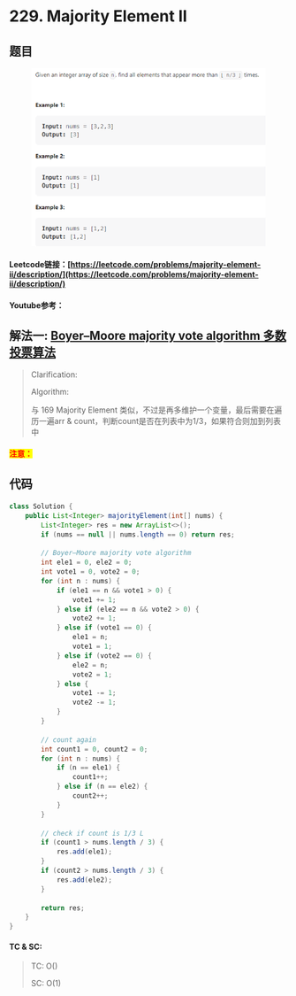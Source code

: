 # 229. Majority Element II

## 题目

<figure><img src="../../.gitbook/assets/image (6).png" alt=""><figcaption></figcaption></figure>

#### Leetcode链接：[https://leetcode.com/problems/majority-element-ii/description/](https://leetcode.com/problems/majority-element-ii/description/)

#### Youtube参考：

## 解法一: [Boyer–Moore majority vote algorithm 多数投票算法](../../zhi-shi-dian/boyer-moore-majority-vote-algorithm.md)

> Clarification:&#x20;
>
> Algorithm:&#x20;
>
> 与 169 Majority Element 类似，不过是再多维护一个变量，最后需要在遍历一遍arr & count，判断count是否在列表中为1/3，如果符合则加到列表中

#### <mark style="color:red;">注意：</mark>

## 代码

```java
class Solution {
    public List<Integer> majorityElement(int[] nums) {
        List<Integer> res = new ArrayList<>();
        if (nums == null || nums.length == 0) return res;

        // Boyer–Moore majority vote algorithm
        int ele1 = 0, ele2 = 0;
        int vote1 = 0, vote2 = 0;
        for (int n : nums) {
            if (ele1 == n && vote1 > 0) {
                vote1 += 1;
            } else if (ele2 == n && vote2 > 0) {
                vote2 += 1;
            } else if (vote1 == 0) {
                ele1 = n;
                vote1 = 1;
            } else if (vote2 == 0) {
                ele2 = n;
                vote2 = 1;
            } else {
                vote1 -= 1;
                vote2 -= 1;
            }
        }

        // count again
        int count1 = 0, count2 = 0;
        for (int n : nums) {
            if (n == ele1) {
                count1++;
            } else if (n == ele2) {
                count2++;
            }
        }

        // check if count is 1/3 L
        if (count1 > nums.length / 3) {
            res.add(ele1);
        }
        if (count2 > nums.length / 3) {
            res.add(ele2);
        }

        return res;
    }
}
```

#### TC & SC:&#x20;

> TC: O()
>
> SC: O(1)
